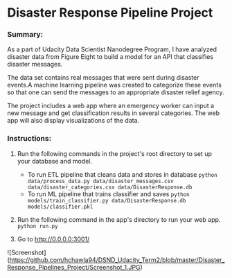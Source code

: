 # Disaster Response Pipeline Project

### Summary:

As a part of Udacity Data Scientist Nanodegree Program, I have analyzed disaster data from Figure Eight to build a model for an API that classifies disaster messages.

The data set contains real messages that were sent during disaster events.A machine learning pipeline was created to categorize these events so that one can send the messages to an appropriate disaster relief agency.

The project includes a web app where an emergency worker can input a new message and get classification results in several categories. The web app will also display visualizations of the data. 



### Instructions:
1. Run the following commands in the project's root directory to set up your database and model.

    - To run ETL pipeline that cleans data and stores in database
        `python data/process_data.py data/disaster_messages.csv data/disaster_categories.csv data/DisasterResponse.db`
    - To run ML pipeline that trains classifier and saves
        `python models/train_classifier.py data/DisasterResponse.db models/classifier.pkl`

2. Run the following command in the app's directory to run your web app.
    `python run.py`

3. Go to http://0.0.0.0:3001/


![Screenshot]\(https://github.com/hchawla94/DSND_Udacity_Term2/blob/master/Disaster_Response_Pipelines_Project/Screenshot_1.JPG)
